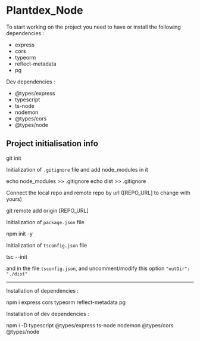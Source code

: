 # Plantdex_Node

To start working on the project you need to have or install the following dependencies :

-   express
-   cors
-   typeorm
-   reflect-metadata
-   pg

Dev dependencies :

-   @types/express
-   typescript
-   ts-node
-   nodemon
-   @types/cors
-   @types/node

## Project initialisation info

git init

Initialization of  `.gitignore`  file and add node_modules in it

echo node_modules >> .gitignore
echo dist >> .gitignore

Connect the local repo and remote repo by url ([REPO_URL] to change with yours)

git remote add origin [REPO_URL]

Initialization of  `package.json`  file

npm init -y

Initialization of  `tsconfig.json`  file

tsc --init

and in the file  `tsconfig.json`, and uncomment/modify this option  `"outDir": "./dist"` 

----------

Installation of dependencies :

npm i express cors typeorm reflect-metadata pg

Installation of dev dependencies :

npm i -D typescript @types/express ts-node nodemon @types/cors @types/node